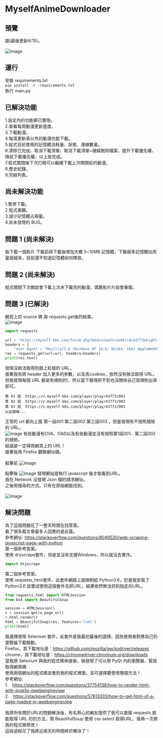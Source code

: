 # MyselfAnimeDownloader
## 預覽
圖(最後更新8/15)。<br><br>
![image](https://i.imgur.com/hVrtSvt.gif)

## 運行
安裝 requirements.txt <br>
`
pip install -r -requirements.txt
`
<br>
執行 main.py <br>

## 已解決功能
1.設定內的功能都已實現。<br>
2.查看每周動漫更新進度。<br>
3.下載動漫。<br>
4.每周更新表以外的動漫也能下載。<br>
5.程式目前使用的記憶體消耗量、狀態、連線數量。<br>
6.清除已完成、取消下載清單、取消下載清單+硬碟刪除檔案、提升下載優先權、降低下載優先權，以上皆完成。<br>
7.程式關閉後下次打開可以繼續下載上次關閉前的動漫。<br>
8.歷史紀錄。<br>
9.完結列表。<br>

## 尚未解決功能
1.暫停下載。<br>
2.程式美觀。<br>
3.減少記憶體占用量。<br>
4.尚未發現的 BUG。<br>

## 問題 1 (尚未解決)<br>
每下載一個影片  下載前與下載後增加大概 5~10MB 記憶體，下載越多記憶體佔用量就越多，目前還不知道記憶體如何釋放。<br>

## 問題 2 (尚未解決)<br>
程式關閉下次開啟會下載上次未下載完的動漫，偶爾影片片段會重複。

## 問題 3 (已解決)<br>
網頁上的 source 碼 與 requests.get後的結果。<br>
![image](https://i.imgur.com/9kG6vdj.png)
```python
import requests  
  
url = 'https://myself-bbs.com/forum.php?mod=viewthread&tid=43773&highlight=%E7%99%BD%E8%89%B2%E7%9B%B8%E7%B0%BF'  
headers = {  
    'User-Agent': 'Mozilla/5.0 (Windows NT 10.0; Win64; x64) AppleWebKit/537.36 (KHTML, like Gecko) Chrome/84.0.4147.105 Safari/537.36'}  
res = requests.get(url=url, headers=headers)  
print(res.text)
```
發現沒辦法取得到圖上紅框的 URL。<br>
接著我有將 header 加入更多的參數，以及丟cookies，依然沒有辦法取得 URL。<br>
但我發現每個 URL 都是有規則的!，所以當下覺得抓不到也沒關係自己寫規則出來即可。<br>
```
第 01 話  https://v.myself-bbs.com/player/play/43773/001
第 02 話  https://v.myself-bbs.com/player/play/43773/002
第 03 話  https://v.myself-bbs.com/player/play/43773/003
以此類推...
```
正常的 url 都向上面 第一話001 第二話002 第三話003 ，但是發現有不按照規矩的 URL。<br>
![image](https://i.imgur.com/88FrgLG.png)
有些動漫有OVA、OAD以及有些動漫並沒有按照第1話001、第二話002的規矩。<br>
結論是一定得爬網頁上的 URL ! <br>
接著我用 Firefox 觀察網址碼。<br><br>
點擊前
![image](https://i.imgur.com/qYxUiRs.png)

點擊後
![image](https://i.imgur.com/XSy5D2z.png)
發現網站是執行 javascript 後才能看到URL。<br>
我在 Network 沒發現 Json 檔的請求網址。<br>
之後用搜尋的方式，只有在原始網能找到。<br><br>
![image](https://i.imgur.com/w8YZk3x.png)

## 解決問題
為了這個問題花了一整天時間在找答案。<br>
看了很多篇文章最多人回應的是此篇。<br>
參考網址: https://stackoverflow.com/questions/8049520/web-scraping-javascript-page-with-python <br>
第一個參考答案。<br>
使用 dryscrape套件，但是並沒有支援Windows，所以就沒去實作。
```python
import dryscrape
```
第二個參考答案。<br>
使用 requests_html套件，此套件網路上說限制給 Python3.6，於是我安裝了 Python3.6 並嘗試使用這個套件去抓URL，結果依然無法抓到指定的URL。<br>
```python
from requests_html import HTMLSession
from bs4 import BeautifulSoup

session = HTMLSession()
r = session.get(a_page_url)
r.html.render()
html = BeautifulSoup(res, features='lxml')
print(html)
```
我選擇使用 Selenium 套件，此套件是我最初最後的選擇，因為使用者對應自己的瀏覽器下載驅動。<br>
Firefox，其下載地址是：https://github.com/mozilla/geckodriver/releases <br>
chrome，其下載地址是：https://chromedriver.chromium.org/downloads <br>
當我將 Selenium 與我的程式碼串接後，我發現了可以用 PyQt 內的瀏覽器，幫我取得網頁碼<br>
使用兩個網址的程式碼並套到我的程式裡面，並可選擇要使用哪個方法！<br>
參考網址: <br>
1.　https://stackoverflow.com/questions/37754138/how-to-render-html-with-pyqt5s-qwebengineview <br>
2.　https://stackoverflow.com/questions/57813303/how-to-get-html-of-a-page-loaded-in-qwebengineview <br>
<br>
我將所有關於URL的問題解決後，有名熱心的網友提供了我可以直接 requests 就能取得 URL 的的方法，用 BeautifulSoup 使用 css select 取得URL，我再一次將我的程式做修改！<br>
這段過程花了我將近兩天的時間終於解決了！<br>